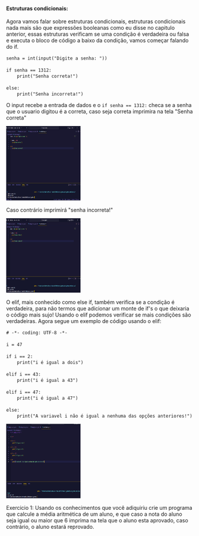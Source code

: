 <h4>Estruturas condicionais: </h4>

Agora vamos falar sobre estruturas condicionais, estruturas condicionais nada mais são que expressões booleanas como eu disse no capitulo anterior, essas estruturas verificam se uma condição é verdadeira ou falsa e executa o bloco de código a baixo da condição, vamos começar falando do if.

```
senha = int(input("Digite a senha: "))

if senha == 1312:
    print("Senha correta!")

else:
    print("Senha incorreta!")
```

O input recebe a entrada de dados e o ```if senha == 1312:``` checa se a senha que o usuario digitou é a correta, caso seja correta imprimira na tela "Senha correta"

<img src="https://github.com/BrunoCiccarino/python4noobs/blob/main/EstruturasCondicionais/img/condicionaisPython.jpg" alt="Estrutura condicional" width="200px" height="200px">

Caso contrário imprimirá "senha incorreta!"

<img src="https://github.com/BrunoCiccarino/python4noobs/blob/main/EstruturasCondicionais/img/estruturasCondicionaisElse.jpg" alt="Estrutura condicional" width="200px" height="200px">

O elif, mais conhecido como else if, também verifica se a condição é verdadeira, para não termos que adicionar um monte de if's o que deixaria o código mais sujo! Usando o elif podemos verificar se mais condições são verdadeiras. Agora segue um exemplo de código usando o elif:

```
# -*- coding: UTF-8 -*-

i = 47

if i == 2:
    print("i é igual a dois")

elif i == 43:
    print("i é igual a 43")

elif i == 47:
    print("i é igual a 47")

else:
    print("A variavel i não é igual a nenhuma das opções anteriores!")
```

<img src="https://github.com/BrunoCiccarino/python4noobs/blob/main/EstruturasCondicionais/img/estruturasCondicionaisElif.jpg" alt="Estrutura condicional" width="200px" height="200px">

Exercicio 1: Usando os conhecimentos que você adiquiriu crie um programa que calcule a média aritmética de um aluno, e que caso a nota do aluno seja igual ou maior que 6 imprima na tela que o aluno esta aprovado, caso contrário, o aluno estará reprovado.

